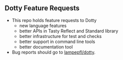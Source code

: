 ## Dotty Feature Requests

- This repo holds feature requests to Dotty
    - new language features
    - better APIs in Tasty Reflect and Standard library
    - better infrastructure for test and checks
    - better support in command line tools
    - better documentation tool
- Bug reports should go to [lampepfl/dotty](https://github.com/lampepfl/dotty).
